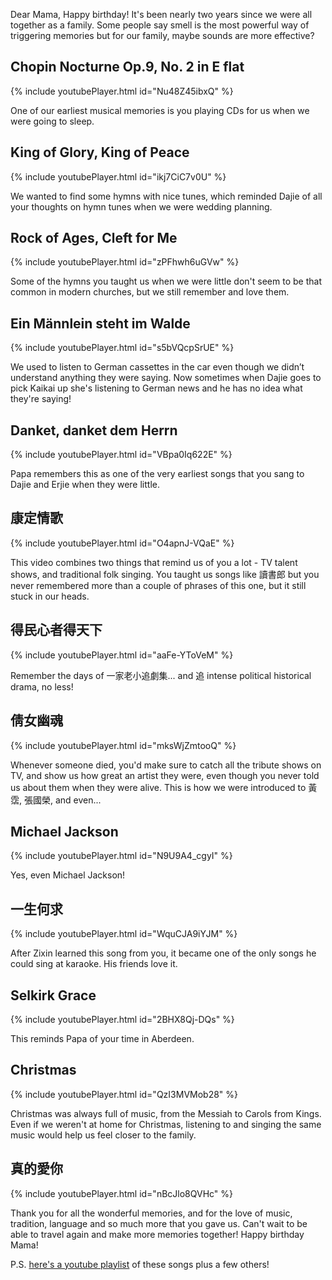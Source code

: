 Dear Mama, Happy birthday! It's been nearly two years since we were all together as a family. Some people say smell is the most powerful way of triggering memories but for our family, maybe sounds are more effective?

## Chopin Nocturne Op.9, No. 2 in E flat

{% include youtubePlayer.html id="Nu48Z45ibxQ" %}

One of our earliest musical memories is you playing CDs for us when we were going to sleep.

## King of Glory, King of Peace

{% include youtubePlayer.html id="ikj7CiC7v0U" %}

We wanted to find some hymns with nice tunes, which reminded Dajie of all your thoughts on hymn tunes when we were wedding planning.

## Rock of Ages, Cleft for Me

{% include youtubePlayer.html id="zPFhwh6uGVw" %}

Some of the hymns you taught us when we were little don't seem to be that common in modern churches, but we still remember and love them.

## Ein Männlein steht im Walde

{% include youtubePlayer.html id="s5bVQcpSrUE" %}

We used to listen to German cassettes in the car even though we didn’t understand anything they were saying. Now sometimes when Dajie goes to pick Kaikai up she's listening to German news and he has no idea what they're saying!

## Danket, danket dem Herrn

{% include youtubePlayer.html id="VBpa0Iq622E" %}

Papa remembers this as one of the very earliest songs that you sang to Dajie and Erjie when they were little.

## 康定情歌

{% include youtubePlayer.html id="O4apnJ-VQaE" %}

This video combines two things that remind us of you a lot - TV talent shows, and traditional folk singing. You taught us songs like 讀書郎 but you never remembered more than a couple of phrases of this one, but it still stuck in our heads.

## 得民心者得天下

{% include youtubePlayer.html id="aaFe-YToVeM" %}

Remember the days of 一家老小追劇集... and 追 intense political historical drama, no less!

## 倩女幽魂

{% include youtubePlayer.html id="mksWjZmtooQ" %}

Whenever someone died, you'd make sure to catch all the tribute shows on TV, and show us how great an artist they were, even though you never told us about them when they were alive. This is how we were introduced to 黃霑, 張國榮, and even...

## Michael Jackson

{% include youtubePlayer.html id="N9U9A4_cgyI" %}

Yes, even Michael Jackson!

## 一生何求

{% include youtubePlayer.html id="WquCJA9iYJM" %}

After Zixin learned this song from you, it became one of the only songs he could sing at karaoke. His friends love it.

## Selkirk Grace

{% include youtubePlayer.html id="2BHX8Qj-DQs" %}

This reminds Papa of your time in Aberdeen.

## Christmas

{% include youtubePlayer.html id="QzI3MVMob28" %}

Christmas was always full of music, from the Messiah to Carols from Kings. Even if we weren't at home for Christmas, listening to and singing the same music would help us feel closer to the family.

## 真的愛你

{% include youtubePlayer.html id="nBcJlo8QVHc" %}

Thank you for all the wonderful memories, and for the love of music, tradition, language and so much more that you gave us. Can't wait to be able to travel again and make more memories together! Happy birthday Mama!

P.S. [here's a youtube playlist](https://www.youtube.com/playlist?list=PLcBISwwIyfMdTV4tOE8ijwGL26LS8pHQc) of these songs plus a few others!
